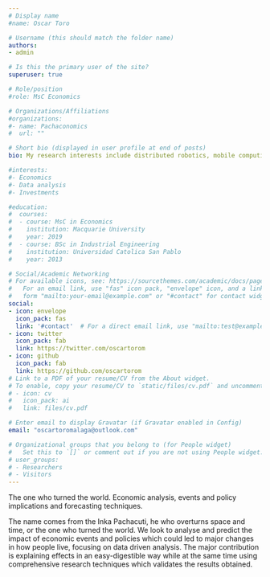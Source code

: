 ```yaml
---
# Display name
#name: Oscar Toro

# Username (this should match the folder name)
authors:
- admin

# Is this the primary user of the site?
superuser: true

# Role/position
#role: MsC Economics

# Organizations/Affiliations
#organizations:
#- name: Pachaconomics
#  url: ""

# Short bio (displayed in user profile at end of posts)
bio: My research interests include distributed robotics, mobile computing and programmable matter.

#interests:
#- Economics
#- Data analysis
#- Investments

#education:
#  courses:
#  - course: MsC in Economics
#    institution: Macquarie University
#    year: 2019
#  - course: BSc in Industrial Engineering
#    institution: Universidad Catolica San Pablo
#    year: 2013

# Social/Academic Networking
# For available icons, see: https://sourcethemes.com/academic/docs/page-builder/#icons
#   For an email link, use "fas" icon pack, "envelope" icon, and a link in the
#   form "mailto:your-email@example.com" or "#contact" for contact widget.
social:
- icon: envelope
  icon_pack: fas
  link: '#contact'  # For a direct email link, use "mailto:test@example.org".
- icon: twitter
  icon_pack: fab
  link: https://twitter.com/oscartorom
- icon: github
  icon_pack: fab
  link: https://github.com/oscartorom
# Link to a PDF of your resume/CV from the About widget.
# To enable, copy your resume/CV to `static/files/cv.pdf` and uncomment the lines below.
# - icon: cv
#   icon_pack: ai
#   link: files/cv.pdf

# Enter email to display Gravatar (if Gravatar enabled in Config)
email: "oscartoromalaga@outlook.com"

# Organizational groups that you belong to (for People widget)
#   Set this to `[]` or comment out if you are not using People widget.
# user_groups:
# - Researchers
# - Visitors
---
```


The one who turned the world.
Economic analysis, events and policy implications and forecasting techniques. 

The name comes from the Inka Pachacuti, he who overturns space and time, or the one who turned the world.
We look to analyse and predict the impact of economic events and policies which could led to major changes in how people live, focusing on data driven analysis.
The major contribution is explaining effects in an easy-digestible way while at the same time using comprehensive research techniques which validates the results obtained.
